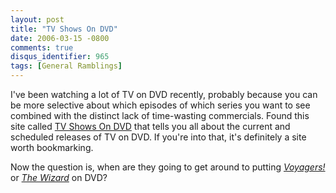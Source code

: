```yaml
---
layout: post
title: "TV Shows On DVD"
date: 2006-03-15 -0800
comments: true
disqus_identifier: 965
tags: [General Ramblings]
---
```

I've been watching a lot of TV on DVD recently, probably because you can
be more selective about which episodes of which series you want to see
combined with the distinct lack of time-wasting commercials. Found this
site called [TV Shows On DVD](http://www.tvshowsondvd.com/) that tells
you all about the current and scheduled releases of TV on DVD. If you're
into that, it's definitely a site worth bookmarking.

 Now the question is, when are they going to get around to putting
[*Voyagers!*](http://us.imdb.com/title/tt0083500/) or [*The
Wizard*](http://us.imdb.com/title/tt0090547/) on DVD?
